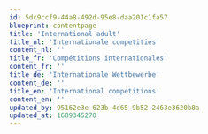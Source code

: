 ```yaml
---
id: 5dc9ccf9-44a8-492d-95e8-daa201c1fa57
blueprint: contentpage
title: 'International adult'
title_nl: 'Internationale competities'
content_nl: ''
title_fr: 'Compétitions internationales'
content_fr: ''
title_de: 'Internationale Wettbewerbe'
content_de: ''
title_en: 'International competitions'
content_en: ''
updated_by: 95162e3e-623b-4d65-9b52-2463e3620b8a
updated_at: 1689345270
---
```

